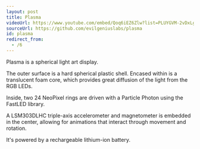 ```yaml
---
layout: post
title: Plasma
videoUrl: https://www.youtube.com/embed/Qoq6iEZ6Zlw?list=PLUYGVM-2vDxLgVFfFmQJspn5rHL_3b3MU
sourceUrl: https://github.com/evilgeniuslabs/plasma
id: plasma
redirect_from:
  - /6
---
```


Plasma is a spherical light art display.

The outer surface is a hard spherical plastic shell.  Encased within is a translucent foam core, which provides great diffusion of the light from the RGB LEDs.

Inside, two 24 NeoPixel rings are driven with a Particle Photon using the FastLED library.

A LSM303DLHC triple-axis accelerometer and magnetometer is embedded in the center, allowing for animations that interact through movement and rotation.

It's powered by a rechargeable lithium-ion battery.
